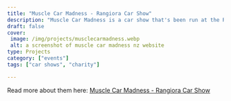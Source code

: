 ```yaml
---
title: "Muscle Car Madness - Rangiora Car Show"
description: "Muscle Car Madness is a car show that's been run at the Rangiora show grounds for over 35 years. With over 1000 cars on show and tens of thousands in attendance, this event is well known in New Zealand."
draft: false
cover: 
 image: /img/projects/musclecarmadness.webp
 alt: a screenshot of muscle car madness nz website
type: Projects
category: ["events"]
tags: ["car shows", "charity"]

---
```


Read more about them here: <a href="http://www.musclecarmadness.co.nz">Muscle Car Madness - Rangiora Car Show</a>